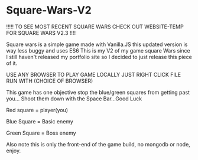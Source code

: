 # Square-Wars-V2
!!!!! TO SEE MOST RECENT SQUARE WARS CHECK OUT WEBSITE-TEMP FOR SQUARE WARS V2.3 !!!!

Square wars is a simple game made with Vanilla.JS this updated version is way less buggy and uses ES6
This is my V2 of my game square Wars since I still haven't released my portfolio site so I decided to just release this
piece of it.


USE ANY BROWSER TO PLAY GAME LOCALLY JUST RIGHT CLICK FILE RUN WITH (CHOICE OF BROWSER)


This game has one objective stop the blue/green squares from getting past you...
Shoot them down with the Space Bar...Good Luck


Red square = player(you)

Blue Square = Basic enemy

Green Square = Boss enemy


Also note this is only the front-end of the game build, no mongodb or node, enjoy.
